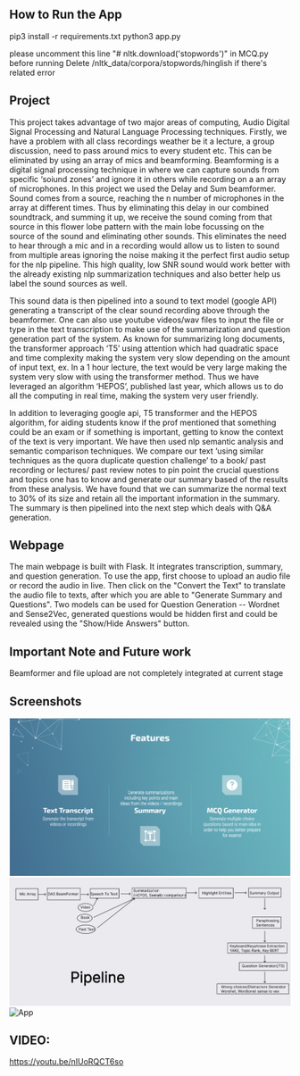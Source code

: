 ## How to Run the App
pip3 install -r requirements.txt
python3 app.py

please uncomment this line "# nltk.download('stopwords')" in MCQ.py before running
Delete /nltk_data/corpora/stopwords/hinglish if there's related error

## Project
This project takes advantage of two major areas of computing, Audio Digital Signal Processing and Natural Language Processing techniques. 
Firstly, we have a problem with all class recordings weather be it a lecture, a group discussion, need to pass around mics to every student etc. This can be eliminated by using an array of mics and beamforming. Beamforming is a digital signal processing technique in where we can capture sounds from specific ‘soiund zones’ and ignore it in others while recording on a an array of microphones. 
In this project we used the Delay and Sum beamformer. Sound comes from a source, reaching the n number of microphones in the array at different times. Thus by eliminating this delay in our combined soundtrack, and summing it up, we receive the sound coming from that source in this flower lobe pattern with the main lobe focussing on the source of the sound and eliminating other sounds.
 This eliminates the need to hear through a mic and in a recording would allow us to listen to sound from multiple areas ignoring the noise making it the perfect first audio setup for the nlp pipeline. This high quality, low SNR sound would work better with the already existing nlp summarization techniques and also better help us label the sound sources as well. 

This sound data is then pipelined into a sound to text model (google API) generating a transcript of the clear sound recording above through the beamformer. One can also use youtube videos/wav files to input the file or type in the text transcription to make use of the summarization and question generation part of the system. As known for summarizing long documents, the transformer approach ‘T5’ using attention which had quadratic space and time complexity making the system very slow depending on the amount of input text, ex. 
In a 1 hour lecture, the text would be very large making the system very slow with using the transformer method. Thus we have leveraged an algorithm ‘HEPOS’, published last year, which allows us to do all the computing in real time, making the system very user friendly. 

In addition to leveraging google api, T5 transformer and the HEPOS algorithm, for aiding students know if the prof mentioned that something could be an exam or if something is important, getting to know the context of the text is very important. We have then used nlp semantic analysis and semantic comparison techniques. 
We compare our text ‘using similar techniques as the quora duplicate question challenge’ to a book/ past recording or lectures/ past review notes to pin point the crucial questions and topics one has to know and generate our summary based of the results from these analysis. We have found that we can summarize the normal text to 30% of its size and retain all the important information in the summary. The summary is then pipelined into the next step which deals with Q&A generation. 

## Webpage
The main webpage is built with Flask. It integrates transcription, summary, and question generation. 
To use the app, first choose to upload an audio file or record the audio in live.
Then click on the "Convert the Text" to translate the audio file to texts, after which you are able to "Generate Summary and Questions".
Two models can be used for Question Generation -- Wordnet and Sense2Vec, generated questions would be hidden first and could be revealed using the "Show/Hide Answers" button.

## Important Note and Future work
Beamformer and file upload are not completely integrated at current stage


## Screenshots
![Features](https://github.com/Mankeerat/EduFormer/blob/main/static/features.png?raw=true)
![Pipeline](https://github.com/Mankeerat/EduFormer/blob/main/static/pipeline.png?raw=true)
![App](https://github.com/Mankeerat/EduFormer/blob/main/static/App_screenshot.png?raw=true)

## VIDEO:
https://youtu.be/nIUoRQCT6so